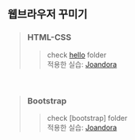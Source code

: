 ## 웹브라우저 꾸미기
> ### HTML-CSS 
>> check [hello](https://github.com/praybe/HTML-CSS-Bootstrap/tree/main/hello) folder <br>
>>적용한 실습:  [Joandora](https://github.com/praybe/Project1_Joandora.git) 
<br/>

> ### Bootstrap
>> check [bootstrap] folder<br>
>>적용한 실습:  [Joandora](https://github.com/praybe/Project1_Joandora.git) 
<br/>
